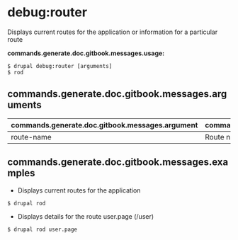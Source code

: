 # debug:router
Displays current routes for the application or information for a particular route

**commands.generate.doc.gitbook.messages.usage:**
```
$ drupal debug:router [arguments]
$ rod  
```

## commands.generate.doc.gitbook.messages.arguments
commands.generate.doc.gitbook.messages.argument | commands.generate.doc.gitbook.messages.details
---------|-------------
route-name | Route names

## commands.generate.doc.gitbook.messages.examples
* Displays current routes for the application
```
$ drupal rod
```
* Displays details for the route user.page (/user)
```
$ drupal rod user.page
```
